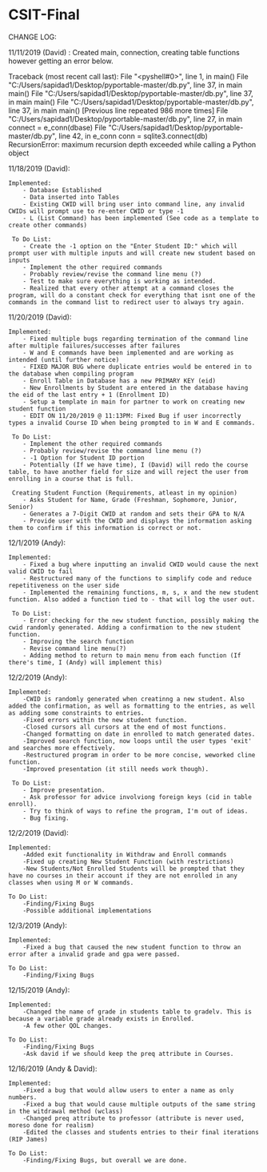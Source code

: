 # CSIT-Final

CHANGE LOG:

11/11/2019 (David) : Created main, connection, creating table functions however getting an error below.

Traceback (most recent call last):
  File "<pyshell#0>", line 1, in <module>
    main()
  File "C:/Users/sapidad1/Desktop/pyportable-master/db.py", line 37, in main
    main()
  File "C:/Users/sapidad1/Desktop/pyportable-master/db.py", line 37, in main
    main()
  File "C:/Users/sapidad1/Desktop/pyportable-master/db.py", line 37, in main
    main()
  [Previous line repeated 986 more times]
  File "C:/Users/sapidad1/Desktop/pyportable-master/db.py", line 27, in main
    connect = e_conn(dbase)
  File "C:/Users/sapidad1/Desktop/pyportable-master/db.py", line 42, in e_conn
    conn = sqlite3.connect(db)
RecursionError: maximum recursion depth exceeded while calling a Python object

11/18/2019 (David):

    Implemented:
        - Database Established
        - Data inserted into Tables
        - Existing CWID will bring user into command line, any invalid CWIDs will prompt use to re-enter CWID or type -1
        - L (List Command) has been implemented (See code as a template to create other commands)

     To Do List:
        - Create the -1 option on the "Enter Student ID:" which will prompt user with multiple inputs and will create new student based on inputs
        - Implement the other required commands
        - Probably review/revise the command line menu (?)
        - Test to make sure everything is working as intended.
        - Realized that every other attempt at a command closes the program, will do a constant check for everything that isnt one of the commands in the command list to redirect user to always try again.
        
11/20/2019 (David):

    Implemented:
        - Fixed multiple bugs regarding termination of the command line after multiple failures/successes after failures
        - W and E commands have been implemented and are working as intended (until further notice)
        - FIXED MAJOR BUG where duplicate entries would be entered in to the database when compiling program
        - Enroll Table in Database has a new PRIMARY KEY (eid)
        - New Enrollments by Student are entered in the database having the eid of the last entry + 1 (Enrollment ID)
        - Setup a template in main for partner to work on creating new student function
        - EDIT ON 11/20/2019 @ 11:13PM: Fixed Bug if user incorrectly types a invalid Course ID when being prompted to in W and E commands.

     To Do List:
        - Implement the other required commands
        - Probably review/revise the command line menu (?)
        - -1 Option for Student ID portion
        - Potentially (If we have time), I (David) will redo the course table, to have another field for size and will reject the user from enrolling in a course that is full.
     
     Creating Student Function (Requirements, atleast in my opinion)
        - Asks Student for Name, Grade (Freshman, Sophomore, Junior, Senior)
        - Generates a 7-Digit CWID at random and sets their GPA to N/A
        - Provide user with the CWID and displays the information asking them to confirm if this information is correct or not.

12/1/2019 (Andy):

    Implemented:
        - Fixed a bug where inputting an invalid CWID would cause the next valid CWID to fail
        - Restructured many of the functions to simplify code and reduce repetitiveness on the user side
        - Implemented the remaining functions, m, s, x and the new student function. Also added a function tied to - that will log the user out.
     
     To Do List:
        - Error checking for the new student function, possibly making the cwid randomly generated. Adding a confirmation to the new student function.
        - Improving the search function
        - Revise command line menu(?)
        - Adding method to return to main menu from each function (If there's time, I (Andy) will implement this)

12/2/2019 (Andy):

    Implemented:
        -CWID is randomly generated when creatinng a new student. Also added the confirmation, as well as formatting to the entries, as well as adding some constraints to entries.
        -Fixed errors within the new student function.
        -Closed cursors all cursors at the end of most functions.
        -Changed formatting on date in enrolled to match generated dates.
        -Improved search function, now loops until the user types 'exit' and searches more effectively.
        -Restructured program in order to be more concise, weworked cline function.
        -Improved presentation (it still needs work though).
     
     To Do List:
        - Improve presentation.
        - Ask professor for advice involviong foreign keys (cid in table enroll).
        - Try to think of ways to refine the program, I'm out of ideas.
        - Bug fixing.
        
12/2/2019 (David):

    Implemented:
        -Added exit functionality in Withdraw and Enroll commands
        -Fixed up creating New Student Function (with restrictions)
        -New Students/Not Enrolled Students will be prompted that they have no courses in their account if they are not enrolled in any classes when using M or W commands.
        
    To Do List: 
        -Finding/Fixing Bugs
        -Possible additional implementations

12/3/2019 (Andy):

    Implemented:
        -Fixed a bug that caused the new student function to throw an error after a invalid grade and gpa were passed.
        
    To Do List: 
        -Finding/Fixing Bugs

12/15/2019 (Andy):

    Implemented:
        -Changed the name of grade in students table to gradelv. This is because a variable grade already exists in Enrolled. 
        -A few other QOL changes.
        
    To Do List: 
        -Finding/Fixing Bugs
        -Ask david if we should keep the preq attribute in Courses.


12/16/2019 (Andy & David):

    Implemented:
        -Fixed a bug that would allow users to enter a name as only numbers. 
        -Fixed a bug that would cause multiple outputs of the same string in the witdrawal method (wclass)
        -Changed preq attribute to professor (attribute is never used, moreso done for realism)
        -Edited the classes and students entries to their final iterations (RIP James)
        
    To Do List: 
        -Finding/Fixing Bugs, but overall we are done.
